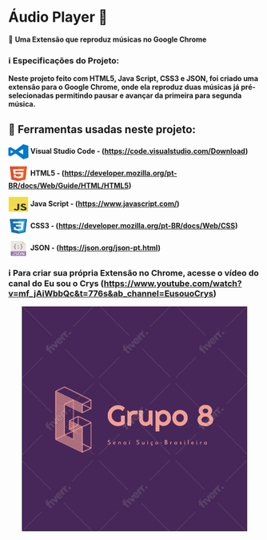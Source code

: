 # Áudio Player :file_folder:
:bookmark_tabs: **Uma Extensão que reproduz músicas no Google Chrome**

### :information_source: Especificações do Projeto:

**Neste projeto feito com HTML5, Java Script, CSS3 e JSON, foi criado uma extensão para o Google Chrome, onde ela reproduz duas músicas já pré-selecionadas permitindo pausar e avançar da primeira para segunda música.**

## 📌 Ferramentas usadas neste projeto: 

<img align="center" alt="icon-js" height="30" width="40" src="visual-studio-code-logo-svg-vector.svg" style="max-width:100%;"></img> **Visual Studio Code -  (https://code.visualstudio.com/Download)**

<img align="center" alt="icon-js" height="30" width="40" src="https://raw.githubusercontent.com/devicons/devicon/master/icons/html5/html5-original.svg" style="max-width:100%;"></img> **HTML5 - (https://developer.mozilla.org/pt-BR/docs/Web/Guide/HTML/HTML5)**

<img align="center" alt="icon-js" height="30" width="40" src="https://raw.githubusercontent.com/devicons/devicon/master/icons/javascript/javascript-original.svg" style="max-width:100%;"></img> **Java Script - (https://www.javascript.com/)**

<img align="center" alt="icon-js" height="30" width="40" src="https://raw.githubusercontent.com/devicons/devicon/master/icons/css3/css3-original.svg" style="max-width:100%;"></img> **CSS3 - (https://developer.mozilla.org/pt-BR/docs/Web/CSS)**

<img align="center" alt="icon-js" height="30" width="40" src="json-file.svg" style="max-width:100%;"></img> **JSON - (https://json.org/json-pt.html)**


### :information_source: **Para criar sua própria Extensão no Chrome, acesse o vídeo do canal do Eu sou o Crys (https://www.youtube.com/watch?v=mf_jAiWbbQc&t=776s&ab_channel=EusouoCrys)**

<p align="center">
  <img src="logo_gp8.png">
  </p>
